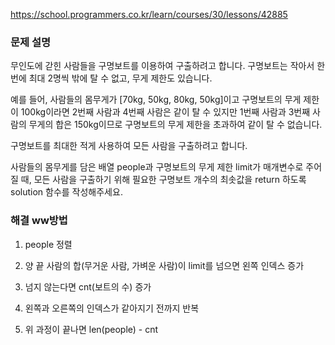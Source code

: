 https://school.programmers.co.kr/learn/courses/30/lessons/42885

### 문제 설명 

무인도에 갇힌 사람들을 구명보트를 이용하여 구출하려고 합니다. 구명보트는 작아서 한 번에 최대 2명씩 밖에 탈 수 없고, 무게 제한도 있습니다.

예를 들어, 사람들의 몸무게가 [70kg, 50kg, 80kg, 50kg]이고 구명보트의 무게 제한이 100kg이라면 2번째 사람과 4번째 사람은 같이 탈 수 있지만 1번째 사람과 3번째 사람의 무게의 합은 150kg이므로 구명보트의 무게 제한을 초과하여 같이 탈 수 없습니다.

구명보트를 최대한 적게 사용하여 모든 사람을 구출하려고 합니다.

사람들의 몸무게를 담은 배열 people과 구명보트의 무게 제한 limit가 매개변수로 주어질 때, 모든 사람을 구출하기 위해 필요한 구명보트 개수의 최솟값을 return 하도록 solution 함수를 작성해주세요.

### 해결 ww방법

1. people 정렬 

2. 양 끝 사람의 합(무거운 사람, 가벼운 사람)이 limit를 넘으면 왼쪽 인덱스 증가

3. 넘지 않는다면 cnt(보트의 수) 증가

4. 왼쪽과 오른쪽의 인덱스가 같아지기 전까지 반복

5. 위 과정이 끝나면 len(people) - cnt 